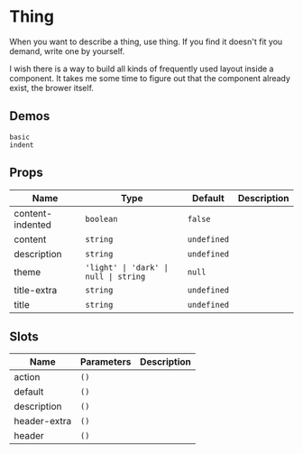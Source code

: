 # Thing
When you want to describe a thing, use thing. If you find it doesn't fit you demand, write one by yourself.

I wish there is a way to build all kinds of frequently used layout inside a component. It takes me some time to figure out that the component already exist, the brower itself.
## Demos
```demo
basic
indent
```
## Props
|Name|Type|Default|Description|
|-|-|-|-|
|content-indented|`boolean`|`false`||
|content|`string`|`undefined`||
|description|`string`|`undefined`||
|theme|`'light' \| 'dark' \| null \| string`|`null`||
|title-extra|`string`|`undefined`||
|title|`string`|`undefined`||

## Slots
|Name|Parameters|Description|
|-|-|-|
|action|`()`||
|default|`()`||
|description|`()`||
|header-extra|`()`||
|header|`()`||
